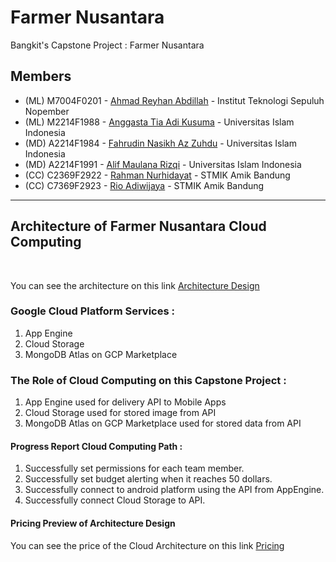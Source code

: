 <h1><b>Farmer Nusantara</b></h1>
Bangkit's Capstone Project : Farmer Nusantara

## Members
- (ML) M7004F0201 - [Ahmad Reyhan Abdillah](https://www.linkedin.com/in/ahmadreyhanabdillah) - Institut Teknologi Sepuluh Nopember
- (ML) M2214F1988 - [Anggasta Tia Adi Kusuma](https://www.linkedin.com/in/anggasta-tirta-adi-kusuma) - Universitas Islam Indonesia
- (MD) A2214F1984 - [Fahrudin Nasikh Az Zuhdu](https://www.linkedin.com/in/fahrudin-nasikh-az-zuhdu-38625b1b0/) - Universitas Islam Indonesia
- (MD) A2214F1991 - [Alif Maulana Rizqi](https://www.linkedin.com/in/alif-maulana-rizqi-165145239) - Universitas Islam Indonesia
- (CC) C2369F2922 - [Rahman Nurhidayat](https://www.linkedin.com/in/rahman-nurhidayat) - STMIK Amik Bandung
- (CC) C7369F2923 - [Rio Adiwijaya](https://www.linkedin.com/in/rio-adiwijaya-395082237) - STMIK Amik Bandung
<hr>
<h2><b> Architecture of Farmer Nusantara Cloud Computing </b></h2> </br>
<p>You can see the architecture on this link <a href="https://github.com/farmer-nusantara/farmer-nusantara-cloud/blob/d309b4df16a7a97b074e226123d54aa82b07c4e5/Cloud%20Architecture.png">Architecture Design </a></p>
<h3>Google Cloud Platform Services :</h3>
<ol>
  <li>App Engine</li>
  <li>Cloud Storage</li>
  <li>MongoDB Atlas on GCP Marketplace</li>
</ol>
<h3>The Role of Cloud Computing on this Capstone Project :</h3>
<ol>
  <li>App Engine used for delivery API to Mobile Apps</li>
  <li>Cloud Storage used for stored image from API</li>
  <li>MongoDB Atlas on GCP Marketplace used for stored data from API</li>
</ol>
<h4>Progress Report Cloud Computing Path :</h4>
<ol>
  <li>Successfully set permissions for each team member.</li>
  <li>Successfully set budget alerting when it reaches 50 dollars.</li>
  <li>Successfully connect to android platform using the API from AppEngine.</li>
  <li>Successfully connect Cloud Storage to API.</li>
</ol>
<h4><b>Pricing Preview of Architecture Design</b></h4>
<p>You can see the price of the Cloud Architecture on this link <a href="https://cloud.google.com/products/calculator/#id=5fbddaf0-bc4c-40fa-9a39-2a9d437fcba3">Pricing</a></p>
    
